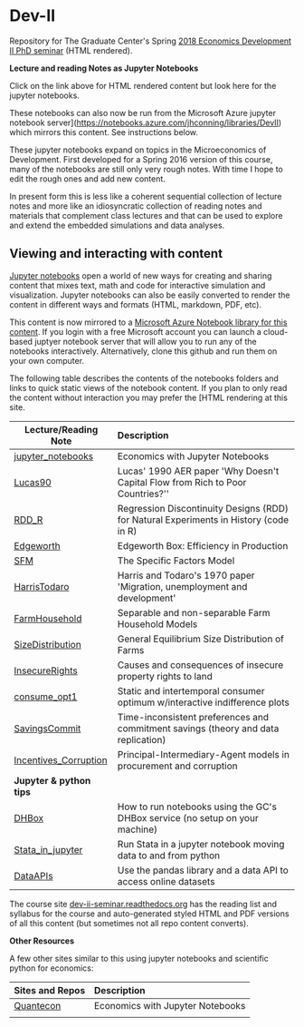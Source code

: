 # Dev-II
 Repository for The Graduate Center's Spring [2018 Economics
 Development II PhD seminar](https://dev-ii-seminar.readthedocs.io/en/latest/index.html) (HTML rendered).

__Lecture and reading Notes as Jupyter Notebooks__

Click on the link above for HTML rendered content but look here for the jupyter notebooks. 

These notebooks can also now be run from the Microsoft Azure jupyter notebook server](https://notebooks.azure.com/jhconning/libraries/DevII) which mirrors this content. See instructions below.

These jupyter notebooks expand on topics in the Microeconomics of Development. 
First developed for a Spring 2016 version of this course, many of the notebooks are still only
very rough notes. With time I hope to edit the rough ones and add new content.  

In present form this is less like a coherent sequential
collection of lecture notes and more like an idiosyncratic collection
of reading notes and materials that complement class lectures and that can be used to
explore and extend the embedded simulations and data analyses.

Viewing and interacting with content
----------------------------------------------
[Jupyter notebooks](http://jupyter.org/) open a world of new ways for creating and sharing content that mixes text, math and code for interactive simulation and visualization. Jupyter notebooks can also be easily converted to render the content in different ways and formats (HTML, markdown, PDF, etc).

This content is now mirrored to a [Microsoft Azure Notebook library for this content](https://notebooks.azure.com/jhconning/libraries/DevII).  If you login with a free Microsoft account you can launch a cloud-based juptyer notebook server that will allow you to run any of the notebooks interactively.  Alternatively, clone this github
and run them on your own computer.

The following table describes the contents of the notebooks folders and links
to quick static views of the notebook content. If you plan to only read the content without interaction you may prefer the [HTML rendering at this site.

| Lecture/Reading Note |Description  |
| --------| :-----|
| [jupyter_notebooks]  |Economics with Jupyter Notebooks  |
| [Lucas90] |Lucas' 1990 AER paper 'Why Doesn't Capital Flow from Rich to Poor Countries?'' |
| [RDD_R] |Regression Discontinuity Designs (RDD) for Natural Experiments in History  (code in R) |
| [Edgeworth] |Edgeworth Box: Efficiency in Production|
| [SFM] |The Specific Factors Model |
| [HarrisTodaro] |Harris and Todaro's 1970 paper 'Migration, unemployment and development' |
| [FarmHousehold] |Separable and non-separable Farm Household Models|
| [SizeDistribution] |General Equilibrium Size Distribution of Farms |
| [InsecureRights] |Causes and consequences of insecure property rights to land|
| [consume_opt1] | Static and intertemporal consumer optimum w/interactive indifference plots  |
| [SavingsCommit] | Time-inconsistent preferences and commitment savings (theory and data replication) |
| [Incentives_Corruption] | Principal-Intermediary-Agent models in procurement and corruption |
| __Jupyter & python tips__ | |
| [DHBox] | How to run notebooks using the GC's DHBox service (no setup on your machine)  |
| [Stata_in_jupyter] | Run Stata in a jupyter notebook moving data to and from python  |
| [DataAPIs] | Use the pandas library and a data API to access online datasets |


[jupyter notebooks]:https://jupyter.org/
[nbviewer]:http://nbviewer.jupyter.org/
[notebooks folder]:https://github.com/jhconning/Dev-II/tree/master/notebooks
[dev-ii-seminar.readthedocs.org]:http://dev-ii-seminar.readthedocs.org/
[jupyter_notebooks]: http://nbviewer.jupyter.org/github/jhconning/Dev-II/blob/master/notebooks/jupyter_notebooks.ipynb
[Edgeworth]: http://nbviewer.jupyter.org/github/jhconning/Dev-II/blob/master/notebooks/EdgeworthProduction.ipynb
[HarrisTodaro]: http://nbviewer.jupyter.org/github/jhconning/Dev-II/blob/master/notebooks/HarrisTodaro.ipynb
[FarmHousehold]:http://nbviewer.jupyter.org/github/jhconning/Dev-II/blob/master/notebooks/FarmHousehold.ipynb
[SizeDistribution]:http://nbviewer.jupyter.org/github/jhconning/Dev-II/blob/master/notebooks/SizeDistribution.ipynb
[InsecureRights]:http://nbviewer.jupyter.org/github/jhconning/Dev-II/blob/master/notebooks/InsecureRights.ipynb
[Lucas90]: http://nbviewer.jupyter.org/github/jhconning/Dev-II/blob/master/notebooks/Lucas90.ipynb
[SFM]: http://nbviewer.jupyter.org/github/jhconning/Dev-II/blob/master/notebooks/SFM.ipynb
[consume_opt1]:http://nbviewer.jupyter.org/github/jhconning/Dev-II/blob/master/notebooks/consume_opt1.ipynb
[SavingsCommit]:http://nbviewer.jupyter.org/github/jhconning/Dev-II/blob/master/notebooks/SavingsCommit.ipynb
[Incentives_Corruption]:http://nbviewer.jupyter.org/github/jhconning/Dev-II/blob/master/notebooks/incentives_corruption.ipynb
[DHBox]:http://nbviewer.jupyter.org/github/jhconning/Dev-II/blob/master/notebooks/DHBox.ipynb
[DataAPIs]:http://nbviewer.jupyter.org/github/jhconning/Dev-II/blob/master/notebooks/DataAPIs.ipynb
[Stata_in_jupyter]:http://nbviewer.jupyter.org/github/jhconning/Dev-II/blob/master/notebooks/Stata_in_jupyter.ipynb
[RDD_R]: http://nbviewer.jupyter.org/github/jhconning/Dev-II/blob/master/notebooks/RDD_R.ipynb

The course site [dev-ii-seminar.readthedocs.org] has the reading list
and syllabus for the course and auto-generated styled HTML and PDF versions of
all this content (but sometimes not all repo content converts).

 __Other Resources__

 A few other sites similar to this using jupyter notebooks and scientific
 python for economics:

| Sites and Repos |Description  |
| --------| :-----|
| [Quantecon](https://lectures.quantecon.org/) | Economics with Jupyter Notebooks  |
|                                              |                                  |

